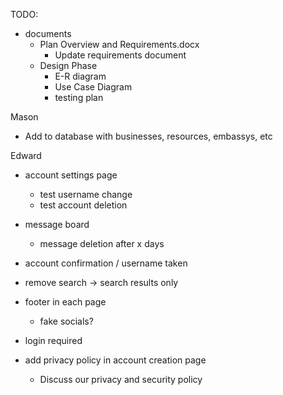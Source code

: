 TODO:

- documents
  -  Plan Overview and Requirements.docx
      -  Update requirements document
    -  Design Phase
        - E-R diagram
        - Use Case Diagram
        - testing plan


Mason
      
- Add to database with businesses, resources, embassys, etc


Edward 

- account settings page
    - test username change
    - test account deletion
  
- message board
    - message deletion after x days
 
- account confirmation / username taken

- remove search -> search results only

- footer in each page
    - fake socials?

- login required

- add privacy policy in account creation page
    - Discuss our privacy and security policy


